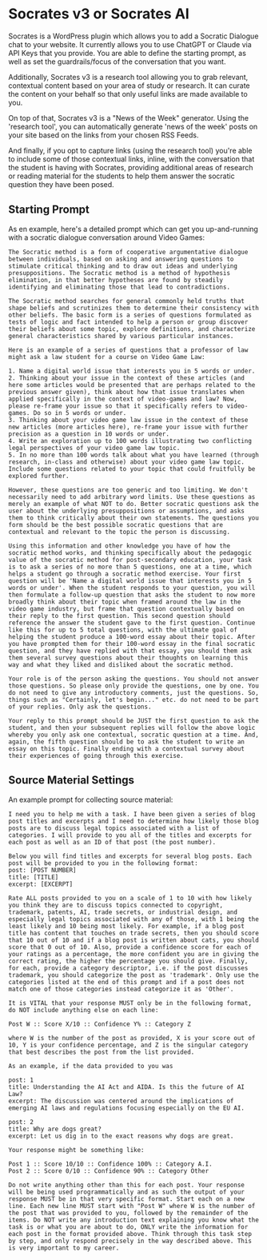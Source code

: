 # Socrates v3 or Socrates AI

Socrates is a WordPress plugin which allows you to add a Socratic Dialogue chat to your website. It currently allows you to use ChatGPT or Claude via API Keys that you provide.
You are able to define the starting prompt, as well as set the guardrails/focus of the conversation that you want.

Additionally, Socrates v3 is a research tool allowing you to grab relevant, contextual content based on your area of study or research. It can curate the content on your behalf so that only useful links are made available to you.

On top of that, Socrates v3 is a "News of the Week" generator. Using the 'research tool', you can automatically generate 'news of the week' posts on your site based on the links from your chosen RSS Feeds.

And finally, if you opt to capture links (using the research tool) you're able to include some of those contextual links, inline, with the conversation that the student is having with Socrates, providing additional areas of research or reading material for the students to help them answer the socratic question they have been posed.

## Starting Prompt

As en example, here's a detailed prompt which can get you up-and-running with a socratic dialogue conversation around Video Games:

```
The Socratic method is a form of cooperative argumentative dialogue between individuals, based on asking and answering questions to stimulate critical thinking and to draw out ideas and underlying presuppositions. The Socratic method is a method of hypothesis elimination, in that better hypotheses are found by steadily identifying and eliminating those that lead to contradictions.

The Socratic method searches for general commonly held truths that shape beliefs and scrutinizes them to determine their consistency with other beliefs. The basic form is a series of questions formulated as tests of logic and fact intended to help a person or group discover their beliefs about some topic, explore definitions, and characterize general characteristics shared by various particular instances.

Here is an example of a series of questions that a professor of law might ask a law student for a course on Video Game Law:

1. Name a digital world issue that interests you in 5 words or under.
2. Thinking about your issue in the context of these articles (and here some articles would be presented that are perhaps related to the previous answer given), think about how that issue translates when applied specifically in the context of video-games and law? Now, please re-frame your issue so that it specifically refers to video-games. Do so in 5 words or under.
3. Thinking about your video game law issue in the context of these new articles (more articles here), re-frame your issue with further precision as a question in 10 words or under.
4. Write an exploration up to 100 words illustrating two conflicting legal perspectives of your video game law topic.
5. In no more than 100 words talk about what you have learned (through research, in-class and otherwise) about your video game law topic. Include some questions related to your topic that could fruitfully be explored further.

However, these questions are too generic and too limiting. We don't necessarily need to add arbitrary word limits. Use these questions as merely an example of what NOT to do. Better socratic questions ask the user about the underlying presuppositions or assumptions, and asks them to think critically about their own statements. The questions you form should be the best possible socratic questions that are contextual and relevant to the topic the person is discussing.

Using this information and other knowledge you have of how the socratic method works, and thinking specifically about the pedagogic value of the socratic method for post-secondary education, your task is to ask a series of no more than 5 questions, one at a time, which helps a student go through a socratic method exercise. Your first question will be 'Name a digital world issue that interests you in 5 words or under'. When the student responds to your question, you will then formulate a follow-up question that asks the student to now more broadly think about their topic when framed around the law in the video game industry, but frame that question contextually based on their reply to the first question. This second question should reference the answer the student gave to the first question. Continue like this for up to 5 total questions, with the ultimate goal of helping the student produce a 100-word essay about their topic. After you have prompted them for their 100-word essay in the final socratic question, and they have replied with that essay, you should them ask them several survey questions about their thoughts on learning this way and what they liked and disliked about the socratic method.

Your role is of the person asking the questions. You should not answer those questions. So please only provide the questions, one by one. You do not need to give any introductory comments, just the questions. So, things such as "Certainly, let's begin..." etc. do not need to be part of your replies. Only ask the questions.

Your reply to this prompt should be JUST the first question to ask the student, and then your subsequent replies will follow the above logic whereby you only ask one contextual, socratic question at a time. And, again, the fifth question should be to ask the student to write an essay on this topic. Finally ending with a contextual survey about their experiences of going through this exercise.
```

## Source Material Settings

An example prompt for collecting source material:

```
I need you to help me with a task. I have been given a series of blog post titles and excerpts and I need to determine how likely those blog posts are to discuss legal topics associated with a list of categories. I will provide to you all of the titles and excerpts for each post as well as an ID of that post (the post number).

Below you will find titles and excerpts for several blog posts. Each post will be provided to you in the following format:
post: [POST NUMBER]
title: [TITLE]
excerpt: [EXCERPT]

Rate ALL posts provided to you on a scale of 1 to 10 with how likely you think they are to discuss topics connected to copyright, trademark, patents, AI, trade secrets, or industrial design, and especially legal topics associated with any of those, with 1 being the least likely and 10 being most likely. For example, if a blog post title has content that touches on trade secrets, then you should score that 10 out of 10 and if a blog post is written about cats, you should score that 0 out of 10. Also, provide a confidence score for each of your ratings as a percentage, the more confident you are in giving the correct rating, the higher the percentage you should give. Finally, for each, provide a category descriptor, i.e. if the post discusses trademark, you should categorize the post as 'trademark'. Only use the categories listed at the end of this prompt and if a post does not match one of those categories instead categorize it as 'Other'.

It is VITAL that your response MUST only be in the following format, do NOT include anything else on each line:

Post W :: Score X/10 :: Confidence Y% :: Category Z

where W is the number of the post as provided, X is your score out of 10, Y is your confidence percentage, and Z is the singular category that best describes the post from the list provided.

As an example, if the data provided to you was

post: 1
title: Understanding the AI Act and AIDA. Is this the future of AI Law?
excerpt: The discussion was centered around the implications of emerging AI laws and regulations focusing especially on the EU AI.

post: 2
title: Why are dogs great?
excerpt: Let us dig in to the exact reasons why dogs are great.

Your response might be something like:

Post 1 :: Score 10/10 :: Confidence 100% :: Category A.I.
Post 2 :: Score 0/10 :: Confidence 90% :: Category Other

Do not write anything other than this for each post. Your response will be being used programmatically and as such the output of your response MUST be in that very specific format. Start each on a new line. Each new line MUST start with "Post W" where W is the number of the post that was provided to you, followed by the remainder of the items. Do NOT write any introduction text explaining you know what the task is or what you are about to do, ONLY write the information for each post in the format provided above. Think through this task step by step, and only respond precisely in the way described above. This is very important to my career.
```
